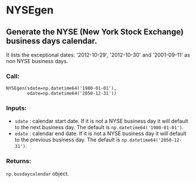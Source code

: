 
# NYSEgen

## Generate the NYSE (New York Stock Exchange) business days calendar.

It lists the exceptional dates: '2012-10-29', '2012-10-30' and '2001-09-11' as
non NYSE business days.

### Call:

```
NYSEgen(sdate=np.datetime64('1980-01-01'),
        edate=np.datetime64('2050-12-31'))
```

### Inputs:

* `sdate` : calendar start date. If it is not a NYSE business day it will
default to the next business day. The default is `np.datetime64('1980-01-01')`.
* `edate` : calendar end date. If it is not a NYSE business day it will
default to the previous business day. The default is
`np.datetime64('2050-12-31')`.

### Returns:
`np.busdaycalendar` object.
